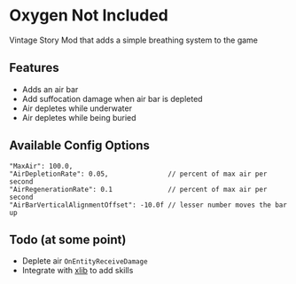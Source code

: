 # Oxygen Not Included
Vintage Story Mod that adds a simple breathing system to the game

## Features

- Adds an air bar
- Add suffocation damage when air bar is depleted
- Air depletes while underwater
- Air depletes while being buried

## Available Config Options
```
"MaxAir": 100.0,
"AirDepletionRate": 0.05,               // percent of max air per second
"AirRegenerationRate": 0.1              // percent of max air per second
"AirBarVerticalAlignmentOffset": -10.0f // lesser number moves the bar up
```

## Todo (at some point)

- Deplete air `OnEntityReceiveDamage`
- Integrate with [xlib](https://www.vintagestory.at/forums/topic/1720-xlib-and-xskills/) to add skills
